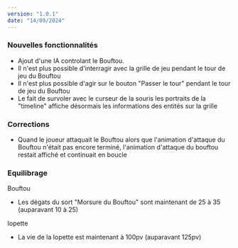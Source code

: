 ```yaml
---
version: "1.0.1"
date: "14/09/2024"
---
```


### Nouvelles fonctionnalités

- Ajout d'une IA controlant le Bouftou.
- Il n'est plus possible d'interragir avec la grille de jeu pendant le tour de jeu du Bouftou
- Il n'est plus possible d'agir sur le bouton "Passer le tour" pendant le tour de jeu du Bouftou
- Le fait de survoler avec le curseur de la souris les portraits de la "timeline" affiche désormais les informations des entités sur la grille

### Corrections

- Quand le joueur attaquait le Bouftou alors que l'animation d'attaque du Bouftou n'était pas encore terminé, l'animation d'attaque du bouftou restait affiché et continuait en boucle

### Equilibrage

Bouftou

- Les dégats du sort "Morsure du Bouftou" sont maintenant de 25 à 35 (auparavant 10 à 25)

Iopette

- La vie de la Iopette est maintenant à 100pv (auparavant 125pv)
